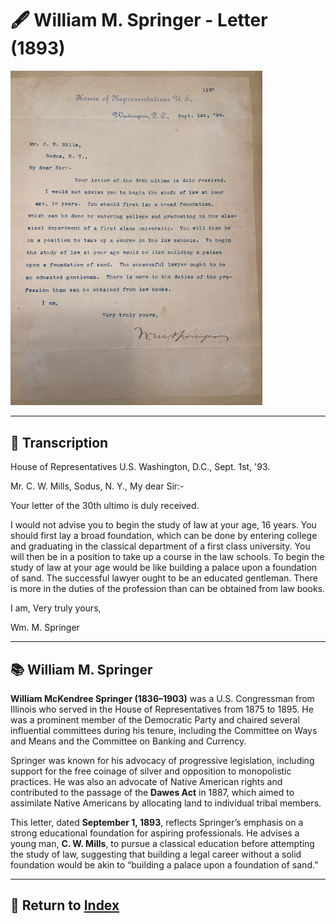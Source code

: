 # 🖋️ William M. Springer - Letter (1893)

<a href="assets/William_Springer_Letter.jpg" target="_blank">
  <img src="assets/William_Springer_Letter.jpg" alt="Springer Letter" style="max-width: 80%; height: auto;"/>
</a>



---

## 📜 Transcription

House of Representatives U.S.
Washington, D.C., Sept. 1st, '93.

Mr. C. W. Mills,
Sodus, N. Y.,
My dear Sir:-

Your letter of the 30th ultimo is duly received.

I would not advise you to begin the study of law at your age, 16 years. You should first lay a broad foundation, which can be done by entering college and graduating in the classical department of a first class university. You will then be in a position to take up a course in the law schools. To begin the study of law at your age would be like building a palace upon a foundation of sand. The successful lawyer ought to be an educated gentleman. There is more in the duties of the profession than can be obtained from law books.

I am,
Very truly yours,

Wm. M. Springer

---

## 📚 William M. Springer

**William McKendree Springer (1836–1903)** was a U.S. Congressman from Illinois who served in the House of Representatives from 1875 to 1895. He was a prominent member of the Democratic Party and chaired several influential committees during his tenure, including the Committee on Ways and Means and the Committee on Banking and Currency.

Springer was known for his advocacy of progressive legislation, including support for the free coinage of silver and opposition to monopolistic practices. He was also an advocate of Native American rights and contributed to the passage of the **Dawes Act** in 1887, which aimed to assimilate Native Americans by allocating land to individual tribal members.

This letter, dated **September 1, 1893**, reflects Springer’s emphasis on a strong educational foundation for aspiring professionals. He advises a young man, **C. W. Mills**, to pursue a classical education before attempting the study of law, suggesting that building a legal career without a solid foundation would be akin to “building a palace upon a foundation of sand.”

---

## 🔗 Return to [Index](index.md)
